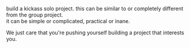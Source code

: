 build a kickass solo project. this can be similar to or completely different from the group project.  
it can be simple or complicated, practical or inane.  
  
We just care that you're pushing yourself building a project that interests you.